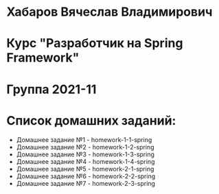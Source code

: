 # Хабаров Вячеслав Владимирович
# Курс "Разработчик на Spring Framework"
# Группа 2021-11
# Список домашних заданий:
+ Домашнее задание №1 - homework-1-1-spring
+ Домашнее задание №2 - homework-1-2-spring
+ Домашнее задание №3 - homework-1-3-spring
+ Домашнее задание №4 - homework-1-4-spring
+ Домашнее задание №5 - homework-2-1-spring
+ Домашнее задание №6 - homework-2-2-spring
+ Домашнее задание №7 - homework-2-3-spring